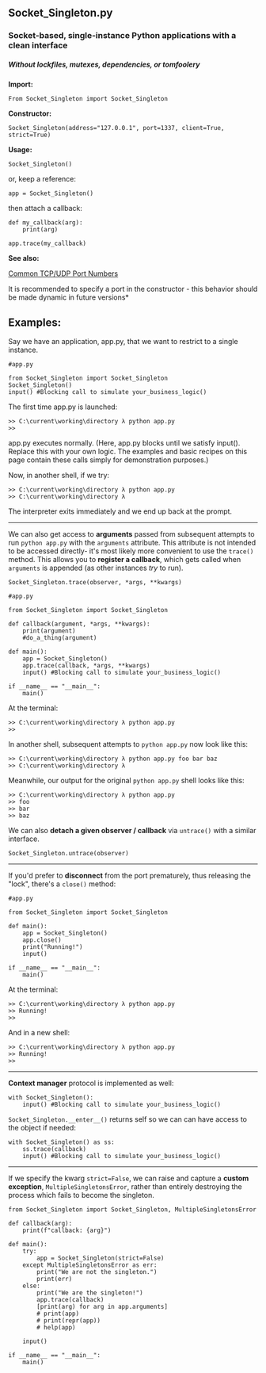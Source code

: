 ## Socket_Singleton.py

### Socket-based, single-instance Python applications with a clean interface

##### *Without lockfiles, mutexes, dependencies, or tomfoolery*

**Import:**

`From Socket_Singleton import Socket_Singleton`

**Constructor:**

`Socket_Singleton(address="127.0.0.1", port=1337, client=True, strict=True)`

**Usage:**

`Socket_Singleton()`

or, keep a reference:

`app = Socket_Singleton()`

then attach a callback:

```
def my_callback(arg):
    print(arg)

app.trace(my_callback)
```

**See also:**

[Common TCP/UDP Port Numbers](https://en.wikipedia.org/wiki/List_of_TCP_and_UDP_port_numbers)

It is recommended to specify a port in the constructor - this behavior should be made dynamic in future versions*


Examples:
---

Say we have an application, app.py, that we want to restrict to a single instance.
```
#app.py

from Socket_Singleton import Socket_Singleton
Socket_Singleton()
input() #Blocking call to simulate your_business_logic() 
```
The first time app.py is launched:
```
>> C:\current\working\directory λ python app.py
>> 
```
app.py executes normally. (Here, app.py blocks until we satisfy input(). Replace this with your own logic. The examples and basic recipes on this page contain these calls simply for demonstration purposes.)

Now, in another shell, if we try:
```
>> C:\current\working\directory λ python app.py
>> C:\current\working\directory λ
```
The interpreter exits immediately and we end up back at the prompt.

---
We can also get access to **arguments** passed from subsequent attempts to run `python app.py` with the `arguments` attribute.
This attribute is not intended to be accessed directly- it's most likely more convenient to use the `trace()` method. This allows you to **register a callback**, which gets called when `arguments` is appended (as other instances *try* to run).

`Socket_Singleton.trace(observer, *args, **kwargs)`

```
#app.py

from Socket_Singleton import Socket_Singleton

def callback(argument, *args, **kwargs):
    print(argument)
    #do_a_thing(argument)

def main():
    app = Socket_Singleton()
    app.trace(callback, *args, **kwargs)
    input() #Blocking call to simulate your_business_logic() 

if __name__ == "__main__":
    main()
```
At the terminal:
```
>> C:\current\working\directory λ python app.py
>> 
```

In another shell, subsequent attempts to `python app.py` now look like this:
```
>> C:\current\working\directory λ python app.py foo bar baz
>> C:\current\working\directory λ
```
Meanwhile, our output for the original `python app.py` shell looks like this:
```
>> C:\current\working\directory λ python app.py
>> foo
>> bar
>> baz
```

We can also **detach a given observer / callback** via `untrace()` with a similar interface. 

`Socket_Singleton.untrace(observer)`

---
If you'd prefer to **disconnect** from the port prematurely, thus releasing the "lock", there's a `close()` method:

```
#app.py

from Socket_Singleton import Socket_Singleton

def main():
    app = Socket_Singleton()
    app.close()
    print("Running!")
    input()

if __name__ == "__main__":
    main()
```
At the terminal:
```
>> C:\current\working\directory λ python app.py
>> Running!
>> 
```
And in a new shell:
```
>> C:\current\working\directory λ python app.py
>> Running!
>> 
```

---

**Context manager** protocol is implemented as well:

```
with Socket_Singleton():
    input() #Blocking call to simulate your_business_logic()
```

`Socket_Singleton.__enter__()` returns self so we can can have access to the object if needed:

```
with Socket_Singleton() as ss:
    ss.trace(callback)
    input() #Blocking call to simulate your_business_logic()
```

---

If we specify the kwarg `strict=False`, we can raise and capture a **custom exception**, `MultipleSingletonsError`, rather than entirely destroying the process which fails to become the singleton.

```
from Socket_Singleton import Socket_Singleton, MultipleSingletonsError

def callback(arg):
    print(f"callback: {arg}")

def main():
    try:
        app = Socket_Singleton(strict=False)
    except MultipleSingletonsError as err:
        print("We are not the singleton.")
        print(err)
    else:
        print("We are the singleton!")
        app.trace(callback)
        [print(arg) for arg in app.arguments]
        # print(app)
        # print(repr(app))
        # help(app)

    input()

if __name__ == "__main__":
    main()


```
